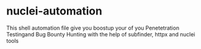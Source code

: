 # nuclei-automation
This shell automation file give you boostup your of you Penetetration Testingand Bug Bounty Hunting with the help of subfinder, httpx and nuclei tools
